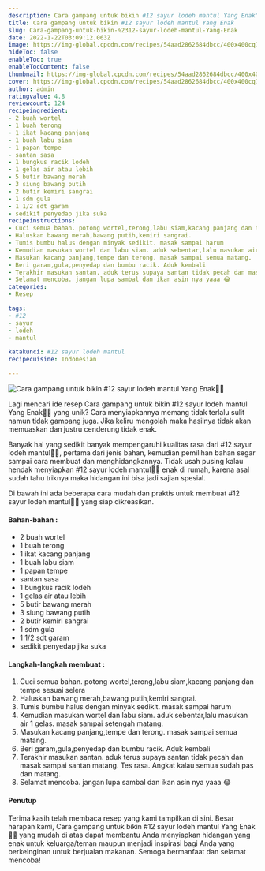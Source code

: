 ```yaml
---
description: Cara gampang untuk bikin #12 sayur lodeh mantul Yang Enak"
title: Cara gampang untuk bikin #12 sayur lodeh mantul Yang Enak
slug: Cara-gampang-untuk-bikin-%2312-sayur-lodeh-mantul-Yang-Enak
date: 2022-1-22T03:09:12.063Z
image: https://img-global.cpcdn.com/recipes/54aad2862684dbcc/400x400cq70/photo.jpg
hideToc: false
enableToc: true
enableTocContent: false
thumbnail: https://img-global.cpcdn.com/recipes/54aad2862684dbcc/400x400cq70/photo.jpg
cover: https://img-global.cpcdn.com/recipes/54aad2862684dbcc/400x400cq70/photo.jpg
author: admin
ratingvalue: 4.8
reviewcount: 124
recipeingredient:
- 2 buah wortel
- 1 buah terong
- 1 ikat kacang panjang
- 1 buah labu siam
- 1 papan tempe
- santan sasa
- 1 bungkus racik lodeh
- 1 gelas air atau lebih
- 5 butir bawang merah
- 3 siung bawang putih
- 2 butir kemiri sangrai
- 1 sdm gula
- 1 1/2 sdt garam
- sedikit penyedap jika suka
recipeinstructions:
- Cuci semua bahan. potong wortel,terong,labu siam,kacang panjang dan tempe sesuai selera
- Haluskan bawang merah,bawang putih,kemiri sangrai.
- Tumis bumbu halus dengan minyak sedikit. masak sampai harum
- Kemudian masukan wortel dan labu siam. aduk sebentar,lalu masukan air 1 gelas. masak sampai setengah matang.
- Masukan kacang panjang,tempe dan terong. masak sampai semua matang.
- Beri garam,gula,penyedap dan bumbu racik. Aduk kembali
- Terakhir masukan santan. aduk terus supaya santan tidak pecah dan masak sampai santan matang. Tes rasa. Angkat kalau semua sudah pas dan matang.
- Selamat mencoba. jangan lupa sambal dan ikan asin nya yaaa 😂
categories:
- Resep

tags:
- #12
- sayur
- lodeh
- mantul

katakunci: #12 sayur lodeh mantul
recipecuisine: Indonesian

---
```


![Cara gampang untuk bikin #12 sayur lodeh mantul Yang Enak👩‍🍳](https://img-global.cpcdn.com/recipes/54aad2862684dbcc/400x400cq70/photo.jpg)

Lagi mencari ide resep Cara gampang untuk bikin #12 sayur lodeh mantul Yang Enak👩‍🍳 yang unik? Cara menyiapkannya memang tidak terlalu sulit namun tidak gampang juga. Jika keliru mengolah maka hasilnya tidak akan memuaskan dan justru cenderung tidak enak.

Banyak hal yang sedikit banyak mempengaruhi kualitas rasa dari #12 sayur lodeh mantul👩‍🍳, pertama dari jenis bahan, kemudian pemilihan bahan segar sampai cara membuat dan menghidangkannya. Tidak usah pusing kalau hendak menyiapkan #12 sayur lodeh mantul👩‍🍳 enak di rumah, karena asal sudah tahu triknya maka hidangan ini bisa jadi sajian spesial.

Di bawah ini ada beberapa cara mudah dan praktis untuk membuat #12 sayur lodeh mantul👩‍🍳 yang siap dikreasikan.

<!--inarticleads1-->

#### Bahan-bahan :

- 2 buah wortel
- 1 buah terong
- 1 ikat kacang panjang
- 1 buah labu siam
- 1 papan tempe
- santan sasa
- 1 bungkus racik lodeh
- 1 gelas air atau lebih
- 5 butir bawang merah
- 3 siung bawang putih
- 2 butir kemiri sangrai
- 1 sdm gula
- 1 1/2 sdt garam
- sedikit penyedap jika suka

<!--inarticleads2-->

#### Langkah-langkah membuat :

1. Cuci semua bahan. potong wortel,terong,labu siam,kacang panjang dan tempe sesuai selera
1. Haluskan bawang merah,bawang putih,kemiri sangrai.
1. Tumis bumbu halus dengan minyak sedikit. masak sampai harum
1. Kemudian masukan wortel dan labu siam. aduk sebentar,lalu masukan air 1 gelas. masak sampai setengah matang.
1. Masukan kacang panjang,tempe dan terong. masak sampai semua matang.
1. Beri garam,gula,penyedap dan bumbu racik. Aduk kembali
1. Terakhir masukan santan. aduk terus supaya santan tidak pecah dan masak sampai santan matang. Tes rasa. Angkat kalau semua sudah pas dan matang.
1. Selamat mencoba. jangan lupa sambal dan ikan asin nya yaaa 😂

#### Penutup

Terima kasih telah membaca resep yang kami tampilkan di sini. Besar harapan kami, Cara gampang untuk bikin #12 sayur lodeh mantul Yang Enak👩‍🍳 yang mudah di atas dapat membantu Anda menyiapkan hidangan yang enak untuk keluarga/teman maupun menjadi inspirasi bagi Anda yang berkeinginan untuk berjualan makanan. Semoga bermanfaat dan selamat mencoba!